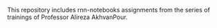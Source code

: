 This repository includes rnn-notebooks assignments from the series of trainings of Professor Alireza AkhvanPour.
